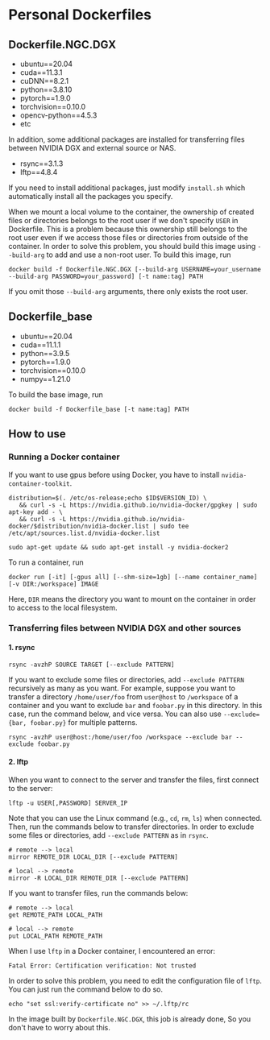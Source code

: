 # Personal Dockerfiles

## Dockerfile.NGC.DGX
* ubuntu==20.04
* cuda==11.3.1
* cuDNN==8.2.1
* python==3.8.10
* pytorch==1.9.0
* torchvision==0.10.0
* opencv-python==4.5.3
* etc

In addition, some additional packages are installed for transferring files between NVIDIA DGX and external source or NAS.
* rsync==3.1.3
* lftp==4.8.4

If you need to install additional packages, just modify `install.sh` which automatically install all the packages you specify.

When we mount a local volume to the container, the ownership of created files or directories belongs to the root user if we don't specify `USER` in Dockerfile. This is a problem because this ownership still belongs to the root user even if we access those files or directories from outside of the container. In order to solve this problem, you should build this image using `--build-arg` to add and use a non-root user. To build this image, run
```
docker build -f Dockerfile.NGC.DGX [--build-arg USERNAME=your_username --build-arg PASSWORD=your_password] [-t name:tag] PATH
```
If you omit those `--build-arg` arguments, there only exists the root user.


## Dockerfile_base
* ubuntu==20.04
* cuda==11.1.1
* python==3.9.5
* pytorch==1.9.0
* torchvision==0.10.0
* numpy==1.21.0

To build the base image, run
```
docker build -f Dockerfile_base [-t name:tag] PATH
```


## How to use
### Running a Docker container
If you want to use gpus before using Docker, you have to install `nvidia-container-toolkit`.
```
distribution=$(. /etc/os-release;echo $ID$VERSION_ID) \
   && curl -s -L https://nvidia.github.io/nvidia-docker/gpgkey | sudo apt-key add - \
   && curl -s -L https://nvidia.github.io/nvidia-docker/$distribution/nvidia-docker.list | sudo tee /etc/apt/sources.list.d/nvidia-docker.list
```
```
sudo apt-get update && sudo apt-get install -y nvidia-docker2
```
To run a container, run
```
docker run [-it] [-gpus all] [--shm-size=1gb] [--name container_name] [-v DIR:/workspace] IMAGE
```
Here, `DIR` means the directory you want to mount on the container in order to access to the local filesystem. 

### Transferring files between NVIDIA DGX and other sources

#### 1. rsync
   ```
   rsync -avzhP SOURCE TARGET [--exclude PATTERN]
   ```
   If you want to exclude some files or directories, add `--exclude PATTERN` recursively as many as you want. For example, suppose you want to transfer a directory `/home/user/foo` from `user@host` to `/workspace` of a container and you want to exclude `bar` and `foobar.py` in this directory. In this case, run the command below, and vice versa. You can also use `--exclude={bar, foobar.py}` for multiple patterns.
   ```
   rsync -avzhP user@host:/home/user/foo /workspace --exclude bar --exclude foobar.py
   ```
#### 2. lftp
   When you want to connect to the server and transfer the files, first connect to the server:
   ```
   lftp -u USER[,PASSWORD] SERVER_IP
   ```
   Note that you can use the Linux command (e.g., `cd`, `rm`, `ls`) when connected.
   Then, run the commands below to transfer directories. In order to exclude some files or directories, add `--exclude PATTERN` as in `rsync`.
   ```
   # remote --> local
   mirror REMOTE_DIR LOCAL_DIR [--exclude PATTERN]

   # local --> remote
   mirror -R LOCAL_DIR REMOTE_DIR [--exclude PATTERN]
   ```

   If you want to transfer files, run the commands below:
   ```
   # remote --> local
   get REMOTE_PATH LOCAL_PATH

   # local --> remote
   put LOCAL_PATH REMOTE_PATH
   ```

   When I use `lftp` in a Docker container, I encountered an error:
   ```
   Fatal Error: Certification verification: Not trusted
   ```
   In order to solve this problem, you need to edit the configuration file of `lftp`. You can just run the command below to do so.
   ```
   echo "set ssl:verify-certificate no" >> ~/.lftp/rc
   ```
   In the image built by `Dockerfile.NGC.DGX`, this job is already done, So you don't have to worry about this.
